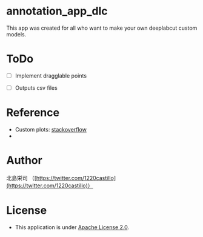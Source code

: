# annotation_app_dlc
This app was created for all who want to make your own deeplabcut custom models.


# ToDo
- [ ] Implement dragglable points
- [ ] Outputs csv files


# Reference
- Custom plots: [stackoverflow](https://stackoverflow.com/questions/22052532/matplotlib-python-clickable-points)
-


# Author
北島栄司 （[https://twitter.com/1220castillo](https://twitter.com/1220castillo)）


# License
- This application is under [Apache License 2.0](https://github.com/ai-coach-eiji/annotation_app_dlc/blob/main/LICENSE).
